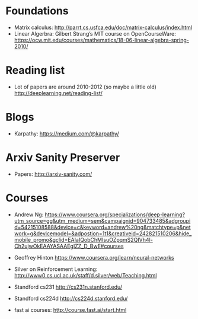 # Foundations
* Matrix calculus: http://parrt.cs.usfca.edu/doc/matrix-calculus/index.html
* Linear Algerbra: Gilbert Strang’s MIT course on OpenCourseWare: https://ocw.mit.edu/courses/mathematics/18-06-linear-algebra-spring-2010/

# Reading list
* Lot of papers are around 2010-2012 (so maybe a little old) http://deeplearning.net/reading-list/

# Blogs
* Karpathy: https://medium.com/@karpathy/

# Arxiv Sanity Preserver
* Papers: http://arxiv-sanity.com/

# Courses
* Andrew Ng:  https://www.coursera.org/specializations/deep-learning?utm_source=gg&utm_medium=sem&campaignid=904733485&adgroupid=54215108588&device=c&keyword=andrew%20ng&matchtype=p&network=g&devicemodel=&adpostion=1t1&creativeid=242821510206&hide_mobile_promo&gclid=EAIaIQobChMIsuOZpqmS2QIVh4l-Ch2ujwOkEAAYASAAEgIZZ_D_BwE#courses

*  Geoffrey Hinton https://www.coursera.org/learn/neural-networks

* Silver on Reinforcement Learning: http://www0.cs.ucl.ac.uk/staff/d.silver/web/Teaching.html

* Standford cs231 http://cs231n.stanford.edu/

* Standford cs224d http://cs224d.stanford.edu/

* fast ai courses: http://course.fast.ai/start.html
